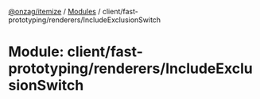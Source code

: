[@onzag/itemize](../README.md) / [Modules](../modules.md) / client/fast-prototyping/renderers/IncludeExclusionSwitch

# Module: client/fast-prototyping/renderers/IncludeExclusionSwitch
